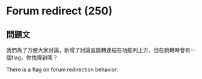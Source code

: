 # Forum redirect (250)

## 問題文

我們為了方便大家討論，新增了討論區跳轉連結在功能列上方，但在跳轉時會有一個flag，你找得到嗎？

There is a flag on forum redirection behavior.